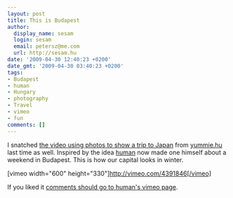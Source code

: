 ```yaml
---
layout: post
title: This is Budapest
author:
  display_name: sesam
  login: sesam
  email: petersz@me.com
  url: http://sesam.hu
date: '2009-04-30 12:40:23 +0200'
date_gmt: '2009-04-30 03:40:23 +0200'
tags:
- Budapest
- human
- Hungary
- photography
- Travel
- vimeo
- fun
comments: []
---
```


I snatched [the video using photos to show a trip to Japan](http://sesam.hu/2009/01/14/this-is-japan) from [yummie.hu](http://yummie.hu) last time as well. Inspired by the idea [human](http://twitter.com/humaninsect) now made one himself about a weekend in Budapest. This is how our capital looks in winter.

[vimeo width="600" height="330"]http://vimeo.com/4391846[/vimeo]

If you liked it [comments should go to human's vimeo page](http://vimeo.com/4391846).
